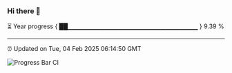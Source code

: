 ### Hi there 👋

⏳ Year progress { ██▁▁▁▁▁▁▁▁▁▁▁▁▁▁▁▁▁▁▁▁▁▁▁▁▁▁▁▁ } 9.39 %

---

⏰ Updated on Tue, 04 Feb 2025 06:14:50 GMT

![Progress Bar CI](https://github.com/Shyam-Makwana/GitHub-Actions-Demo/workflows/Progress%20Bar%20CI/badge.svg)
